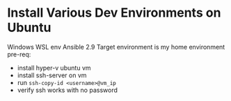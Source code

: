 # Install Various Dev Environments on Ubuntu

Windows WSL env
Ansible 2.9
Target environment is my home environment
pre-req:
- install hyper-v ubuntu vm
- install ssh-server on vm
- run `ssh-copy-id <username>@vm_ip`
- verify ssh works with no password

